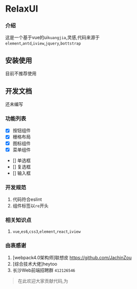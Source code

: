# RelaxUI

### 介绍
这是一个基于vue的ui`kuangjia`,灵感,代码来源于`element`,`antd`,`iview`,`jquery`,`bottstrap`


## 安装使用
目前不推荐使用


## 开发文档
还未编写

### 功能列表
- [x] 按钮组件
- [x] 栅格布局
- [x] 图标组件
- [x] 菜单组件
- [] 单选框
- [] 复选框
- [] 输入框


### 开发规范
1. 代码符合eslint
2. 组件标签以`re`开头


### 相关知识点
1. `vue`,`es6`,`css3`,`element`,`react`,`iview`

### 由衷感谢
1. [webpack4.0架构师]联想皮   https://github.com/JachinZou
2. [综合技术大佬]heytoo
3. 长沙Web前端招聘群 `412126546`
> 在此欢迎大家贡献代码,为
